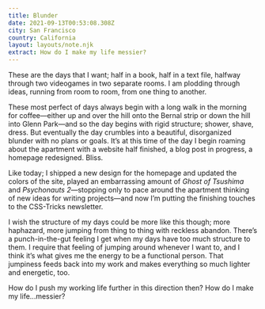 ```yaml
---
title: Blunder
date: 2021-09-13T00:53:08.308Z
city: San Francisco
country: California
layout: layouts/note.njk
extract: How do I make my life messier?
---
```


These are the days that I want; half in a book, half in a text file, halfway through two videogames in two separate rooms. I am plodding through ideas, running from room to room, from one thing to another.

These most perfect of days always begin with a long walk in the morning for coffee—either up and over the hill onto the Bernal strip or down the hill into Glenn Park—and so the day begins with rigid structure; shower, shave, dress. But eventually the day crumbles into a beautiful, disorganized blunder with no plans or goals. It’s at this time of the day I begin roaming about the apartment with a website half finished, a blog post in progress, a homepage redesigned. Bliss.

Like today; I shipped a new design for the homepage and updated the colors of the site, played an embarrassing amount of _Ghost of Tsushima_ and _Psychonauts 2_—stopping only to pace around the apartment thinking of new ideas for writing projects—and now I’m putting the finishing touches to the CSS-Tricks newsletter.

I wish the structure of my days could be more like this though; more haphazard, more jumping from thing to thing with reckless abandon. There’s a punch-in-the-gut feeling I get when my days have too much structure to them. I require that feeling of jumping around whenever I want to, and I think it’s what gives me the energy to be a functional person. That jumpiness feeds back into my work and makes everything so much lighter and energetic, too.

How do I push my working life further in this direction then? How do I make my life...messier?
